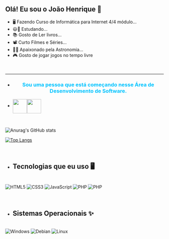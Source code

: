 

## Olá! Eu sou o João Henrique 👋

- 🖥️ Fazendo Curso de Informática para Internet 4/4 módulo...
- 😃🏫 Estudando...
- 📚 Gosto de Ler livros...
- 📽️ Curto Filmes e Séries...
- 🌌🚀 Apaixonado pela Astronomia...
- 🎮 Gosto de jogar jogos no tempo livre

<br><hr>

- <h3 align="center" style="color: rgb(0, 195, 255)">Sou uma pessoa que está começando nesse Área de Desenvolvimento de Software.</h3>
- <img align="center" style="width: 45px" src="https://emojipedia-us.s3.dualstack.us-west-1.amazonaws.com/thumbs/160/whatsapp/326/smiling-face-with-sunglasses_1f60e.png"><img align="center" style="width: 45px" src="https://emojipedia-us.s3.dualstack.us-west-1.amazonaws.com/thumbs/120/whatsapp/326/desktop-computer_1f5a5-fe0f.png">

<br>

![Anurag's GitHub stats](https://github-readme-stats.vercel.app/api?username=JoaohenriqueSql&show_icons=true&theme=radical)

[![Top Langs](https://github-readme-stats.vercel.app/api/top-langs/?username=JoaohenriqueSql&layout=compact&theme=radical)](https://github.com/JoaohenriqueSql/github-readme-stats)

<br>

- ## Tecnologias que eu uso 🖥️

<div style="display: inline_block"><br>
    <img align="center" alt="HTML5" src="https://img.shields.io/badge/HTML5-E34F26?style=for-the-badge&logo=html5&logoColor=white">
    <img align="center" alt="CSS3" src="https://img.shields.io/badge/CSS3-1572B6?style=for-the-badge&logo=css3&logoColor=white">
    <img align="center" alt="JavaScript" src="https://img.shields.io/badge/JavaScript-F7DF1E?style=for-the-badge&logo=javascript&logoColor=black">
    <img align="center" alt="PHP" src="https://img.shields.io/badge/PHP-purple?style=for-the-badge&logo=php&logoColor=white">
    <img align="center" alt="PHP" src="https://img.shields.io/badge/MySQL-00000F?style=for-the-badge&logo=mysql&logoColor=white">
</div>

<br>
<br>

- ## Sistemas Operacionais ✨
<div style="display: inline_block"><br>
    <img align="center" alt="Windows" src="https://img.shields.io/badge/Windows-0078D6?style=for-the-badge&logo=windows&logoColor=white">
    <img align="center" alt="Debian" src="https://img.shields.io/badge/Debian-A81D33?style=for-the-badge&logo=debian&logoColor=white">
    <img align="center" alt="Linux" src="https://img.shields.io/badge/Linux-FCC624?style=for-the-badge&logo=linux&logoColor=black">
</div>

